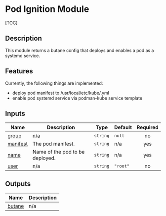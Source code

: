 <!-- editorconfig-checker-disable -->
<!-- BEGIN_TF_DOCS -->
# Pod Ignition Module

[TOC]

## Description

This module returns a butane config that deploys and enables a pod as a systemd service.

## Features

Currently, the following things are implemented:

- deploy pod manifest to /usr/local/etc/kube/<pod-name>.yml
- enable pod systemd service via podman-kube service template

## Inputs

| Name | Description | Type | Default | Required |
|------|-------------|------|---------|:--------:|
| <a name="input_group"></a> [group](#input\_group) | n/a | `string` | `null` | no |
| <a name="input_manifest"></a> [manifest](#input\_manifest) | The pod manifest. | `string` | n/a | yes |
| <a name="input_name"></a> [name](#input\_name) | Name of the pod to be deployed. | `string` | n/a | yes |
| <a name="input_user"></a> [user](#input\_user) | n/a | `string` | `"root"` | no |

## Outputs

| Name | Description |
|------|-------------|
| <a name="output_butane"></a> [butane](#output\_butane) | n/a |
<!-- END_TF_DOCS -->
<!-- editorconfig-checker-enable -->
